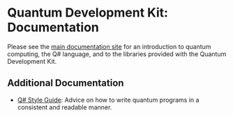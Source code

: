 # Quantum Development Kit: Documentation #

Please see the [main documentation site](https://docs.microsoft.com/quantum) for an introduction to quantum computing, the Q# language, and to the libraries provided with the Quantum Development Kit.

## Additional Documentation ##

- [Q# Style Guide](./style-guide): Advice on how to write quantum programs in a consistent and readable manner.
